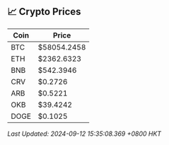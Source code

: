 ## 📈 Crypto Prices

| Coin | Price |
| ---- | ----- |
| BTC | $58054.2458 |
| ETH | $2362.6323 |
| BNB | $542.3946 |
| CRV | $0.2726 |
| ARB | $0.5221 |
| OKB | $39.4242 |
| DOGE | $0.1025 |

_Last Updated: 2024-09-12 15:35:08.369 +0800 HKT_